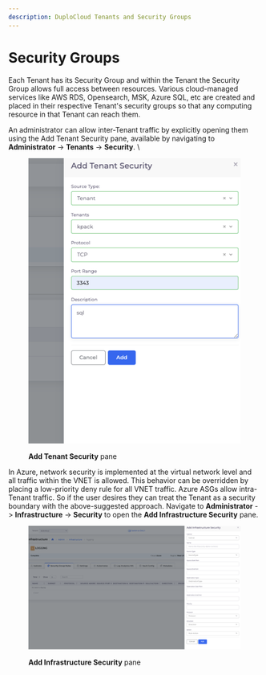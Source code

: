```yaml
---
description: DuploCloud Tenants and Security Groups
---
```


# Security Groups

Each Tenant has its Security Group and within the Tenant the Security Group allows full access between resources. Various cloud-managed services like AWS RDS, Opensearch, MSK, Azure SQL, etc are created and placed in their respective Tenant's security groups so that any computing resource in that Tenant can reach them.

An administrator can allow inter-Tenant traffic by explicitly opening them using the Add Tenant Security pane, available by navigating to **Administrator** -> **Tenants** -> **Security**. \


<figure><img src="../../.gitbook/assets/image (1) (1).png" alt=""><figcaption><p><strong>Add Tenant Security</strong> pane</p></figcaption></figure>

In Azure, network security is implemented at the virtual network level and all traffic within the VNET is allowed. This behavior can be overridden by placing a low-priority deny rule for all VNET traffic. Azure ASGs allow intra-Tenant traffic. So if the user desires they can treat the Tenant as a security boundary with the above-suggested approach. Navigate to **Administrator** -> **Infrastructure** -> **Security** to open the **Add Infrastructure Security** pane.&#x20;

&#x20;

<figure><img src="../../.gitbook/assets/image (1) (1) (1).png" alt=""><figcaption><p><strong>Add Infrastructure Security</strong> pane</p></figcaption></figure>
